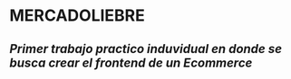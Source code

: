 # MERCADOLIEBRE

## *Primer trabajo practico induvidual en donde se busca crear el frontend de un Ecommerce* 
